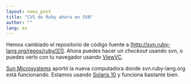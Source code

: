 ```yaml
---
layout: news_post
title: "CVS de Ruby ahora en SVN"
author: ""
lang: es
---
```


Hemos cambiado el repositorio de código fuente a
[http://svn.ruby-lang.org/repos/ruby/][1]. Ahora puedes hacer un
*checkout* usando svn, o puedes verlo con tu navegador usando
[ViewVC][2].

[Sun Microsystems][3] aportó la nueva computadora donde
svn.ruby-lang.org está funcionando. Estamos usando [Solaris 10][4] y
funciona bastante bien.



[1]: http://svn.ruby-lang.org/repos/ruby/ 
[2]: http://svn.ruby-lang.org/cgi-bin/viewvc.cgi?root=ruby 
[3]: http://www.sun.com 
[4]: http://www.sun.com/software/solaris/ 
